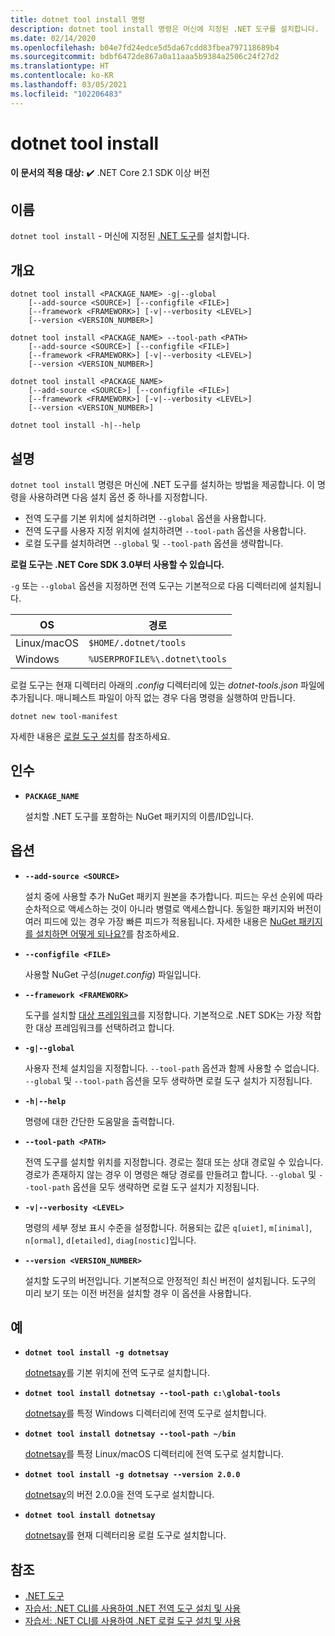 ```yaml
---
title: dotnet tool install 명령
description: dotnet tool install 명령은 머신에 지정된 .NET 도구를 설치합니다.
ms.date: 02/14/2020
ms.openlocfilehash: b04e7fd24edce5d5da67cdd83fbea797118689b4
ms.sourcegitcommit: bdbf6472de867a0a11aaa5b9384a2506c24f27d2
ms.translationtype: HT
ms.contentlocale: ko-KR
ms.lasthandoff: 03/05/2021
ms.locfileid: "102206483"
---
```

# <a name="dotnet-tool-install"></a>dotnet tool install

**이 문서의 적용 대상:**  ✔️ .NET Core 2.1 SDK 이상 버전

## <a name="name"></a>이름

`dotnet tool install` - 머신에 지정된 [.NET 도구](global-tools.md)를 설치합니다.

## <a name="synopsis"></a>개요

```dotnetcli
dotnet tool install <PACKAGE_NAME> -g|--global
    [--add-source <SOURCE>] [--configfile <FILE>]
    [--framework <FRAMEWORK>] [-v|--verbosity <LEVEL>]
    [--version <VERSION_NUMBER>]

dotnet tool install <PACKAGE_NAME> --tool-path <PATH>
    [--add-source <SOURCE>] [--configfile <FILE>]
    [--framework <FRAMEWORK>] [-v|--verbosity <LEVEL>]
    [--version <VERSION_NUMBER>]

dotnet tool install <PACKAGE_NAME>
    [--add-source <SOURCE>] [--configfile <FILE>]
    [--framework <FRAMEWORK>] [-v|--verbosity <LEVEL>]
    [--version <VERSION_NUMBER>]

dotnet tool install -h|--help
```

## <a name="description"></a>설명

`dotnet tool install` 명령은 머신에 .NET 도구를 설치하는 방법을 제공합니다. 이 명령을 사용하려면 다음 설치 옵션 중 하나를 지정합니다.

* 전역 도구를 기본 위치에 설치하려면 `--global` 옵션을 사용합니다.
* 전역 도구를 사용자 지정 위치에 설치하려면 `--tool-path` 옵션을 사용합니다.
* 로컬 도구를 설치하려면 `--global` 및 `--tool-path` 옵션을 생략합니다.

**로컬 도구는 .NET Core SDK 3.0부터 사용할 수 있습니다.**

`-g` 또는 `--global` 옵션을 지정하면 전역 도구는 기본적으로 다음 디렉터리에 설치됩니다.

| OS          | 경로                          |
|-------------|-------------------------------|
| Linux/macOS | `$HOME/.dotnet/tools`         |
| Windows     | `%USERPROFILE%\.dotnet\tools` |

로컬 도구는 현재 디렉터리 아래의 *.config* 디렉터리에 있는 *dotnet-tools.json* 파일에 추가됩니다. 매니페스트 파일이 아직 없는 경우 다음 명령을 실행하여 만듭니다.

```dotnetcli
dotnet new tool-manifest
```

자세한 내용은 [로컬 도구 설치](global-tools.md#install-a-local-tool)를 참조하세요.

## <a name="arguments"></a>인수

- **`PACKAGE_NAME`**

  설치할 .NET 도구를 포함하는 NuGet 패키지의 이름/ID입니다.

## <a name="options"></a>옵션

- **`--add-source <SOURCE>`**

  설치 중에 사용할 추가 NuGet 패키지 원본을 추가합니다. 피드는 우선 순위에 따라 순차적으로 액세스하는 것이 아니라 병렬로 액세스합니다. 동일한 패키지와 버전이 여러 피드에 있는 경우 가장 빠른 피드가 적용됩니다. 자세한 내용은 [NuGet 패키지를 설치하면 어떻게 되나요?](/nuget/concepts/package-installation-process)를 참조하세요.

- **`--configfile <FILE>`**

  사용할 NuGet 구성(*nuget.config*) 파일입니다.

- **`--framework <FRAMEWORK>`**

  도구를 설치할 [대상 프레임워크](../../standard/frameworks.md)를 지정합니다. 기본적으로 .NET SDK는 가장 적합한 대상 프레임워크를 선택하려고 합니다.

- **`-g|--global`**

  사용자 전체 설치임을 지정합니다. `--tool-path` 옵션과 함께 사용할 수 없습니다. `--global` 및 `--tool-path` 옵션을 모두 생략하면 로컬 도구 설치가 지정됩니다.

- **`-h|--help`**

  명령에 대한 간단한 도움말을 출력합니다.

- **`--tool-path <PATH>`**

  전역 도구를 설치할 위치를 지정합니다. 경로는 절대 또는 상대 경로일 수 있습니다. 경로가 존재하지 않는 경우 이 명령은 해당 경로를 만들려고 합니다. `--global` 및 `--tool-path` 옵션을 모두 생략하면 로컬 도구 설치가 지정됩니다.

- **`-v|--verbosity <LEVEL>`**

  명령의 세부 정보 표시 수준을 설정합니다. 허용되는 값은 `q[uiet]`, `m[inimal]`, `n[ormal]`, `d[etailed]`, `diag[nostic]`입니다.

- **`--version <VERSION_NUMBER>`**

  설치할 도구의 버전입니다. 기본적으로 안정적인 최신 버전이 설치됩니다. 도구의 미리 보기 또는 이전 버전을 설치할 경우 이 옵션을 사용합니다.

## <a name="examples"></a>예

- **`dotnet tool install -g dotnetsay`**

  [dotnetsay](https://www.nuget.org/packages/dotnetsay/)를 기본 위치에 전역 도구로 설치합니다.

- **`dotnet tool install dotnetsay --tool-path c:\global-tools`**

  [dotnetsay](https://www.nuget.org/packages/dotnetsay/)를 특정 Windows 디렉터리에 전역 도구로 설치합니다.

- **`dotnet tool install dotnetsay --tool-path ~/bin`**

  [dotnetsay](https://www.nuget.org/packages/dotnetsay/)를 특정 Linux/macOS 디렉터리에 전역 도구로 설치합니다.

- **`dotnet tool install -g dotnetsay --version 2.0.0`**

  [dotnetsay](https://www.nuget.org/packages/dotnetsay/)의 버전 2.0.0을 전역 도구로 설치합니다.

- **`dotnet tool install dotnetsay`**

  [dotnetsay](https://www.nuget.org/packages/dotnetsay/)를 현재 디렉터리용 로컬 도구로 설치합니다.

## <a name="see-also"></a>참조

- [.NET 도구](global-tools.md)
- [자습서: .NET CLI를 사용하여 .NET 전역 도구 설치 및 사용](global-tools-how-to-use.md)
- [자습서: .NET CLI를 사용하여 .NET 로컬 도구 설치 및 사용](local-tools-how-to-use.md)
